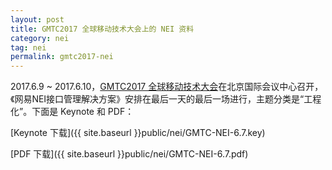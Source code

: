 ```yaml
---
layout: post
title: GMTC2017 全球移动技术大会上的 NEI 资料
category: nei
tag: nei
permalink: gmtc2017-nei
---
```


2017.6.9 ~ 2017.6.10，[GMTC2017 全球移动技术大会](http://gmtc.geekbang.org/)在北京国际会议中心召开，《网易NEI接口管理解决方案》安排在最后一天的最后一场进行，主题分类是“工程化”。下面是 Keynote 和 PDF：


[Keynote 下载]({{ site.baseurl }}public/nei/GMTC-NEI-6.7.key)

[PDF 下载]({{ site.baseurl }}public/nei/GMTC-NEI-6.7.pdf)
